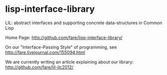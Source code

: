 lisp-interface-library
======================

LIL: abstract interfaces and supporting concrete data-structures in Common Lisp

Home Page: http://github.com/fare/lisp-interface-library/

On our "Interface-Passing Style" of programming, see
	http://fare.livejournal.com/155094.html

We are currently writing an article explaining about our library:
	http://github.com/fare/lil-ilc2012/


